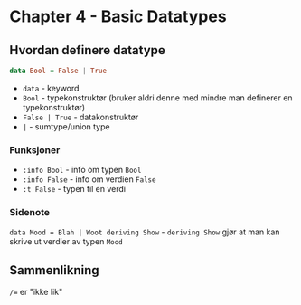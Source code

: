 # Chapter 4 - Basic Datatypes

## Hvordan definere datatype

```haskell
data Bool = False | True
```

- `data` - keyword
- `Bool` - typekonstruktør (bruker aldri denne med mindre man definerer en typekonstruktør)
- `False | True` - datakonstruktør
- `|` - sumtype/union type

### Funksjoner

- `:info Bool` - info om typen `Bool`
- `:info False` - info om verdien `False`
- `:t False` - typen til en verdi

### Sidenote

`data Mood = Blah | Woot deriving Show` - `deriving Show` gjør at man kan skrive ut verdier av typen `Mood`

## Sammenlikning

`/=` er "ikke lik"
